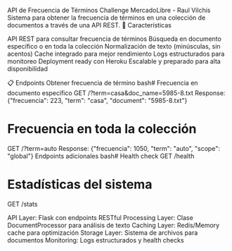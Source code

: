 API de Frecuencia de Términos
Challenge MercadoLibre - Raul Vilchis
Sistema para obtener la frecuencia de términos en una colección de documentos a través de una API REST.
🚀 Características

API REST para consultar frecuencia de términos
Búsqueda en documento específico o en toda la colección
Normalización de texto (minúsculas, sin acentos)
Cache integrado para mejor rendimiento
Logs estructurados para monitoreo
Deployment ready con  Heroku
Escalable y preparado para alta disponibilidad

📋 Endpoints
Obtener frecuencia de término
bash# Frecuencia en documento específico
GET /?term=casa&doc_name=5985-8.txt
Response: {"frecuencia": 223, "term": "casa", "document": "5985-8.txt"}

# Frecuencia en toda la colección
GET /?term=auto
Response: {"frecuencia": 1050, "term": "auto", "scope": "global"}
Endpoints adicionales
bash# Health check
GET /health

# Estadísticas del sistema
GET /stats



API Layer: Flask con endpoints RESTful
Processing Layer: Clase DocumentProcessor para análisis de texto
Caching Layer: Redis/Memory cache para optimización
Storage Layer: Sistema de archivos para documentos
Monitoring: Logs estructurados y health checks
